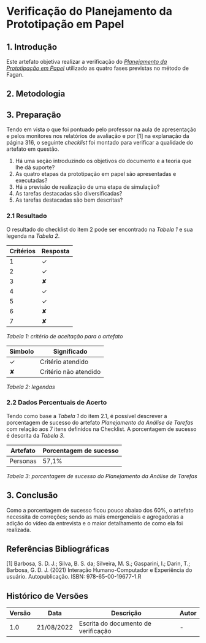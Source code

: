 # Verificação do Planejamento da Prototipação em Papel

## 1. Introdução

Este artefato objetiva realizar a verificação do <a href="https://interacao-humano-computador.github.io/2022.1-PMDF/#/nivel2/planejamento_avaliacao_prototipo_papel"><i>Planejamento da Prototipação em Papel</i></a> 
utilizado as quatro fases previstas no método de Fagan.

## 2. Metodologia

## 3. Preparação

Tendo em vista o que foi pontuado pelo professor na aula de apresentação e pelos monitores nos relatórios de avaliação e por [1] na explanação da página 316, o seguinte *checklist* foi montado
para verificar a qualidade do artefato em questão.

1. Há uma seção introduzindo os objetivos do documento e a teoria que lhe dá suporte?
2. As quatro etapas da prototipação em papel são apresentadas e executadas?
3. Há a previsão de realização de uma etapa de simulação?
4. As tarefas destacadas são diversificadas?
5. As tarefas destacadas são bem descritas?

### 2.1 Resultado

O resultado do checklist do item 2 pode ser encontrado na _Tabela 1_ e sua legenda na _Tabela 2_.

| Crítérios | Resposta |
| --------- | -------- |
| 1         | ✓        |
| 2         | ✓        |
| 3         | ✘        |
| 4         | ✓        |
| 5         | ✓        |
| 6         | ✘        |
| 7         | ✘        |

_Tabela 1: critério de aceitação para o artefato_

| Simbolo | Significado           |
| ------- | --------------------- |
| ✓       | Critério atendido     |
| ✘       | Critério não atendido |

_Tabela 2: legendas_

### 2.2 Dados Percentuais de Acerto

Tendo como base a _Tabela 1_ do item 2.1, é possível descrever a porcentagem de sucesso do artefato *Planejamento da Análise de Tarefas* com
relação aos 7 itens definidos na Checklist. A porcentagem de sucesso é descrita da _Tabela 3_.

| Artefato | Porcentagem de sucesso |
| -------- | ---------------------- |
| Personas | 57,1%                  |

_Tabela 3: porcentagem de sucesso do Planejamento da Análise de Tarefas_

## 3. Conclusão

Como a porcentagem de sucesso ficou pouco abaixo dos 60%, o artefato necessita de correções; sendo as mais emergenciais e agregadoras a adição
do vídeo da entrevista e o maior detalhamento de como ela foi realizada.

## Referências Bibliográficas

[1] Barbosa, S. D. J.; Silva, B. S. da; Silveira, M. S.; Gasparini, I.; Darin, T.; Barbosa, G. D. J. (2021)
Interação Humano-Computador e Experiência do usuário. Autopublicação. ISBN: 978-65-00-19677-1.R

## Histórico de Versões

| Versão | Data       | Descrição           | Autor            |
| ------ | ---------- | ------------------- | ---------------- |
| 1.0    | 21/08/2022 | Escrita do documento de verificação | - |
